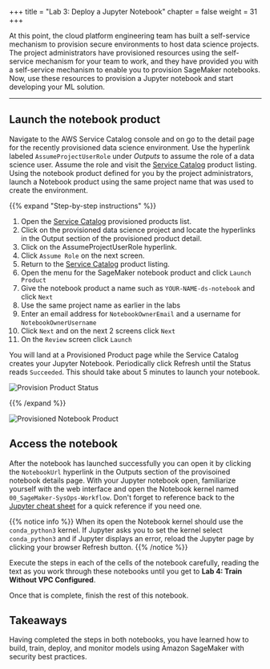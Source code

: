 +++
title = "Lab 3: Deploy a Jupyter Notebook"
chapter = false
weight = 31
+++

At this point, the cloud platform engineering team has built a self-service mechanism to provision secure environments to host data science projects.  The project administrators have provisioned resources using the self-service mechanism for your team to work, and they have provided you with a self-service mechanism to enable you to provision SageMaker notebooks.  Now, use these resources to provision a Jupyter notebook and start developing your ML solution.

---

## Launch the notebook product

Navigate to the AWS Service Catalog console and on go to the detail page for the recently provisioned data science environment.  Use the hyperlink labeled `AssumeProjectUserRole` under *Outputs* to assume the role of a data science user. Assume the role and visit the [Service Catalog](https://console.aws.amazon.com/servicecatalog/home?#/products) product listing.  Using the notebook product defined for you by the project administrators, launch a Notebook product using the same project name that was used to create the environment.

{{% expand "Step-by-step instructions" %}}
1. Open the [Service Catalog](https://console.aws.amazon.com/servicecatalog/home?isSceuc=true#/stacks) provisioned products list.
1. Click on the provisioned data science project and locate the hyperlinks in the Output section of the provisioned product detail.
1. Click on the AssumeProjectUserRole hyperlink.
1. Click `Assume Role` on the next screen.
1. Return to the [Service Catalog](https://console.aws.amazon.com/servicecatalog/home?#/products) product listing.
1. Open the menu for the SageMaker notebook product and click `Launch Product`
1. Give the notebook product a name such as `YOUR-NAME-ds-notebook` and click `Next`
1. Use the same project name as earlier in the labs
1. Enter an email address for `NotebookOwnerEmail` and a username for `NotebookOwnerUsername`
1. Click `Next` and on the next 2 screens click `Next`
1. On the `Review` screen click `Launch`

You will land at a Provisioned Product page while the Service Catalog creates your Jupyter Notebook.  Periodically click Refresh until the Status reads `Succeeded`.  This should take about 5 minutes to launch your notebook.

![Provision Product Status](/images/launch_product_status.png)

{{% /expand %}}

![Provisioned Notebook Product](/images/provisioned_product.png)

## Access the notebook
After the notebook has launched successfully you can open it by clicking the `NotebookUrl` hyperlink in the Outputs section of the provisoined notebook details page. With your Jupyter notebook open, familiarize yourself with the web interface and open the Notebook kernel named `00_SageMaker-SysOps-Workflow`.  Don't forget to reference back to the [Jupyter cheat sheet](https://www.edureka.co/blog/cheatsheets/jupyter-notebook-cheat-sheet) for a quick reference if you need one.

{{% notice info %}}
When its open the Notebook kernel should use the `conda_python3` kernel.  If Jupyter asks you to set the kernel select `conda_python3` and if Jupyter displays an error, reload the Jupyter page by clicking your browser Refresh button.
{{% /notice %}}

Execute the steps in each of the cells of the notebook carefully, reading the text as you work through these notebooks until you get to **Lab 4: Train Without VPC Configured**. 

Once that is complete, finish the rest of this notebook. 

## Takeaways

Having completed the steps in both notebooks, you have learned how to build, train, deploy, and monitor models using Amazon SageMaker with security best practices. 

